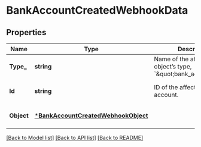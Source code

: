 # BankAccountCreatedWebhookData

## Properties

 Name       | Type                                                                       | Description                                                                 | Notes                        
------------|----------------------------------------------------------------------------|-----------------------------------------------------------------------------|------------------------------
 **Type_**  | **string**                                                                 | Name of the affected object’s type, &#x60;\&quot;bank_account\&quot;&#x60;. | [optional] [default to null] 
 **Id**     | **string**                                                                 | ID of the affected bank account.                                            | [optional] [default to null] 
 **Object** | [***BankAccountCreatedWebhookObject**](BankAccountCreatedWebhookObject.md) |                                                                             | [optional] [default to null] 

[[Back to Model list]](../README.md#documentation-for-models) [[Back to API list]](../README.md#documentation-for-api-endpoints) [[Back to README]](../README.md)

